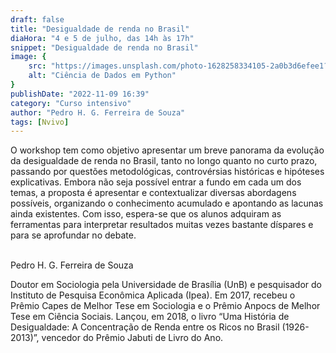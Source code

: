 ```yaml
---
draft: false
title: "Desigualdade de renda no Brasil"
diaHora: "4 e 5 de julho, das 14h às 17h"
snippet: "Desigualdade de renda no Brasil"
image: {
    src: "https://images.unsplash.com/photo-1628258334105-2a0b3d6efee1?&fit=crop&w=430&h=240",
    alt: "Ciência de Dados em Python"
}
publishDate: "2022-11-09 16:39"
category: "Curso intensivo"
author: "Pedro H. G. Ferreira de Souza"
tags: [Nvivo]
---
```


O workshop tem como objetivo apresentar um breve panorama da evolução da desigualdade de renda no Brasil, tanto no longo quanto no curto prazo, passando por questões metodológicas, controvérsias históricas e hipóteses explicativas. Embora não seja possível entrar a fundo em cada um dos temas, a proposta é apresentar e contextualizar diversas abordagens possíveis, organizando o conhecimento acumulado e apontando as lacunas ainda existentes. Com isso, espera-se que os alunos adquiram as ferramentas para interpretar resultados muitas vezes bastante díspares e para se aprofundar no debate.

<br>
<span class="text-2xl font-bold text-primary">Pedro H. G. Ferreira de Souza</span>

Doutor em Sociologia pela Universidade de Brasília (UnB) e pesquisador do Instituto de Pesquisa Econômica Aplicada (Ipea). Em 2017, recebeu o Prêmio Capes de Melhor Tese em Sociologia e o Prêmio Anpocs de Melhor Tese em Ciência Sociais. Lançou, em 2018, o livro “Uma História de Desigualdade: A Concentração de Renda entre os Ricos no Brasil (1926-2013)”, vencedor do Prêmio Jabuti de Livro do Ano.